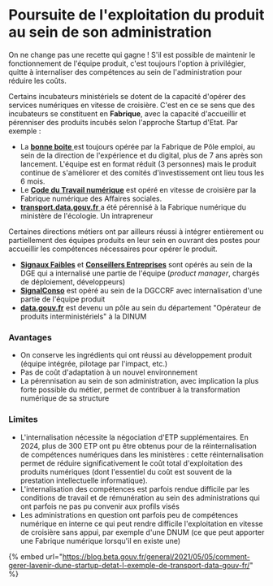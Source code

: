 # Poursuite de l'exploitation du produit au sein de son administration

On ne change pas une recette qui gagne ! S'il est possible de maintenir le fonctionnement de l'équipe produit, c'est toujours l'option à privilégier, quitte à internaliser des compétences au sein de l'administration pour réduire les coûts.&#x20;

Certains incubateurs ministériels se dotent de la capacité d'opérer des services numériques en vitesse de croisière. C'est en ce se sens que des incubateurs se constituent en **Fabrique**, avec la capacité d'accueillir et pérenniser des produits incubés selon l'approche Startup d'Etat. Par exemple :&#x20;

* La [**bonne boite** ](https://labonneboite.pole-emploi.fr)est toujours opérée par la Fabrique de Pôle emploi, au sein de la direction de l'expérience et du digital, plus de 7 ans après son lancement. L'équipe est en format réduit (3 personnes) mais le produit continue de s'améliorer et des comités d'investissement ont lieu tous les 6 mois.
* Le [**Code du Travail numérique**](https://code.travail.gouv.fr) est opéré en vitesse de croisière par la Fabrique numérique des Affaires sociales.
* [**transport.data.gouv.fr** ](https://transport.data.gouv.fr)a été pérennisé à la Fabrique numérique du ministère de l'écologie. Un intrapreneur&#x20;

Certaines directions métiers ont par ailleurs réussi à intégrer entièrement ou partiellement des équipes produits en leur sein en ouvrant des postes pour accueillir les compétences nécessaires pour opérer le produit.

* [**Signaux Faibles**](https://beta.gouv.fr/startups/signaux-faibles.html) et [**Conseillers Entreprises**](https://conseillers-entreprises.service-public.fr/) sont opérés au sein de la DGE qui a internalisé une partie de l'équipe (_product manager_, chargés de déploiement, développeurs)&#x20;
* [**SignalConso**](https://signal.conso.gouv.fr/fr) est opéré au sein de la DGCCRF avec internalisation d'une partie de l'équipe produit
* [**data.gouv.fr**](https://www.data.gouv.fr/fr/) est devenu un pôle au sein du département "Opérateur de produits interministériels" à la DINUM

### **Avantages**

* On conserve les ingrédients qui ont réussi au développement produit (équipe intégrée, pilotage par l'impact, etc.)
* Pas de coût d'adaptation à un nouvel environnement
* La pérennisation au sein de son administration, avec implication la plus forte possible du métier, permet de contribuer à la transformation numérique de sa structure&#x20;

### **Limites**

* L'internalisation nécessite la négociation d'ETP supplémentaires. En 2024, plus de 300 ETP ont pu être obtenus pour de la réinternalisation de compétences numériques dans les ministères : cette réinternalisation permet de réduire significativement le coût total d'exploitation des produits numériques (dont l'essentiel du coût est souvent de la prestation intellectuelle informatique).
* L'internalisation des compétences est parfois rendue difficile par les conditions de travail et de rémunération au sein des administrations qui ont parfois ne pas pu convenir aux profils visés
* Les administrations en question ont parfois peu de compétences numérique en interne ce qui peut rendre difficile l'exploitation en vitesse de croisière sans appui, par exemple d'une DNUM (ce que peut apporter une Fabrique numérique lorsqu'il en existe une)&#x20;

{% embed url="https://blog.beta.gouv.fr/general/2021/05/05/comment-gerer-lavenir-dune-startup-detat-l-exemple-de-transport-data-gouv-fr/" %}
